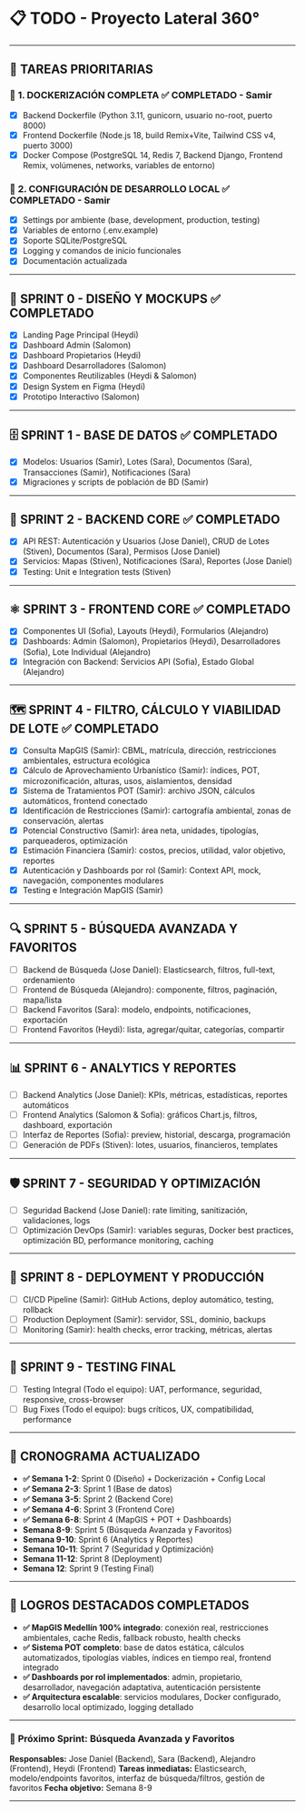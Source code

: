 # 📋 **TODO - Proyecto Lateral 360°**

---

## 🚀 **TAREAS PRIORITARIAS**

### 🐳 **1. DOCKERIZACIÓN COMPLETA** ✅ **COMPLETADO** - Samir
- [x] Backend Dockerfile (Python 3.11, gunicorn, usuario no-root, puerto 8000)
- [x] Frontend Dockerfile (Node.js 18, build Remix+Vite, Tailwind CSS v4, puerto 3000)
- [x] Docker Compose (PostgreSQL 14, Redis 7, Backend Django, Frontend Remix, volúmenes, networks, variables de entorno)

### 🔧 **2. CONFIGURACIÓN DE DESARROLLO LOCAL** ✅ **COMPLETADO** - Samir
- [x] Settings por ambiente (base, development, production, testing)
- [x] Variables de entorno (.env.example)
- [x] Soporte SQLite/PostgreSQL
- [x] Logging y comandos de inicio funcionales
- [x] Documentación actualizada

---

## 🎨 **SPRINT 0 - DISEÑO Y MOCKUPS** ✅ **COMPLETADO**
- [x] Landing Page Principal (Heydi)
- [x] Dashboard Admin (Salomon)
- [x] Dashboard Propietarios (Heydi)
- [x] Dashboard Desarrolladores (Salomon)
- [x] Componentes Reutilizables (Heydi & Salomon)
- [x] Design System en Figma (Heydi)
- [x] Prototipo Interactivo (Salomon)

---

## 🗄️ **SPRINT 1 - BASE DE DATOS** ✅ **COMPLETADO**
- [x] Modelos: Usuarios (Samir), Lotes (Sara), Documentos (Sara), Transacciones (Samir), Notificaciones (Sara)
- [x] Migraciones y scripts de población de BD (Samir)

---

## 🔧 **SPRINT 2 - BACKEND CORE** ✅ **COMPLETADO**
- [x] API REST: Autenticación y Usuarios (Jose Daniel), CRUD de Lotes (Stiven), Documentos (Sara), Permisos (Jose Daniel)
- [x] Servicios: Mapas (Stiven), Notificaciones (Sara), Reportes (Jose Daniel)
- [x] Testing: Unit e Integration tests (Stiven)

---

## ⚛️ **SPRINT 3 - FRONTEND CORE** ✅ **COMPLETADO**
- [x] Componentes UI (Sofia), Layouts (Heydi), Formularios (Alejandro)
- [x] Dashboards: Admin (Salomon), Propietarios (Heydi), Desarrolladores (Sofia), Lote Individual (Alejandro)
- [x] Integración con Backend: Servicios API (Sofia), Estado Global (Alejandro)

---

## 🗺️ **SPRINT 4 - FILTRO, CÁLCULO Y VIABILIDAD DE LOTE** ✅ **COMPLETADO**
- [x] Consulta MapGIS (Samir): CBML, matrícula, dirección, restricciones ambientales, estructura ecológica
- [x] Cálculo de Aprovechamiento Urbanístico (Samir): índices, POT, microzonificación, alturas, usos, aislamientos, densidad
- [x] Sistema de Tratamientos POT (Samir): archivo JSON, cálculos automáticos, frontend conectado
- [x] Identificación de Restricciones (Samir): cartografía ambiental, zonas de conservación, alertas
- [x] Potencial Constructivo (Samir): área neta, unidades, tipologías, parqueaderos, optimización
- [x] Estimación Financiera (Samir): costos, precios, utilidad, valor objetivo, reportes
- [x] Autenticación y Dashboards por rol (Samir): Context API, mock, navegación, componentes modulares
- [x] Testing e Integración MapGIS (Samir)

---

## 🔍 **SPRINT 5 - BÚSQUEDA AVANZADA Y FAVORITOS**
- [ ] Backend de Búsqueda (Jose Daniel): Elasticsearch, filtros, full-text, ordenamiento
- [ ] Frontend de Búsqueda (Alejandro): componente, filtros, paginación, mapa/lista
- [ ] Backend Favoritos (Sara): modelo, endpoints, notificaciones, exportación
- [ ] Frontend Favoritos (Heydi): lista, agregar/quitar, categorías, compartir

---

## 📊 **SPRINT 6 - ANALYTICS Y REPORTES**
- [ ] Backend Analytics (Jose Daniel): KPIs, métricas, estadísticas, reportes automáticos
- [ ] Frontend Analytics (Salomon & Sofia): gráficos Chart.js, filtros, dashboard, exportación
- [ ] Interfaz de Reportes (Sofia): preview, historial, descarga, programación
- [ ] Generación de PDFs (Stiven): lotes, usuarios, financieros, templates

---

## 🛡️ **SPRINT 7 - SEGURIDAD Y OPTIMIZACIÓN**
- [ ] Seguridad Backend (Jose Daniel): rate limiting, sanitización, validaciones, logs
- [ ] Optimización DevOps (Samir): variables seguras, Docker best practices, optimización BD, performance monitoring, caching

---

## 🚀 **SPRINT 8 - DEPLOYMENT Y PRODUCCIÓN**
- [ ] CI/CD Pipeline (Samir): GitHub Actions, deploy automático, testing, rollback
- [ ] Production Deployment (Samir): servidor, SSL, dominio, backups
- [ ] Monitoring (Samir): health checks, error tracking, métricas, alertas

---

## 👥 **SPRINT 9 - TESTING FINAL**
- [ ] Testing Integral (Todo el equipo): UAT, performance, seguridad, responsive, cross-browser
- [ ] Bug Fixes (Todo el equipo): bugs críticos, UX, compatibilidad, performance

---

## 📅 **CRONOGRAMA ACTUALIZADO**
- **✅ Semana 1-2**: Sprint 0 (Diseño) + Dockerización + Config Local
- **✅ Semana 2-3**: Sprint 1 (Base de datos)
- **✅ Semana 3-5**: Sprint 2 (Backend Core)
- **✅ Semana 4-6**: Sprint 3 (Frontend Core)
- **✅ Semana 6-8**: Sprint 4 (MapGIS + POT + Dashboards)
- **Semana 8-9**: Sprint 5 (Búsqueda Avanzada y Favoritos)
- **Semana 9-10**: Sprint 6 (Analytics y Reportes)
- **Semana 10-11**: Sprint 7 (Seguridad y Optimización)
- **Semana 11-12**: Sprint 8 (Deployment)
- **Semana 12**: Sprint 9 (Testing Final)

---

## 🎉 **LOGROS DESTACADOS COMPLETADOS**
- **✅ MapGIS Medellín 100% integrado**: conexión real, restricciones ambientales, cache Redis, fallback robusto, health checks
- **✅ Sistema POT completo**: base de datos estática, cálculos automatizados, tipologías viables, índices en tiempo real, frontend integrado
- **✅ Dashboards por rol implementados**: admin, propietario, desarrollador, navegación adaptativa, autenticación persistente
- **✅ Arquitectura escalable**: servicios modulares, Docker configurado, desarrollo local optimizado, logging detallado

---

### 🚀 **Próximo Sprint: Búsqueda Avanzada y Favoritos**
**Responsables:** Jose Daniel (Backend), Sara (Backend), Alejandro (Frontend), Heydi (Frontend)
**Tareas inmediatas:** Elasticsearch, modelo/endpoints favoritos, interfaz de búsqueda/filtros, gestión de favoritos
**Fecha objetivo:** Semana 8-9

---